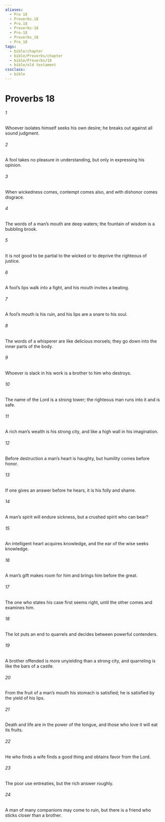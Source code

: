 ```yaml
---
aliases:
  - Pro 18
  - Proverbs.18
  - Pro.18
  - Proverbs-18
  - Pro-18
  - Proverbs_18
  - Pro_18
tags:
  - bible/chapter
  - bible/Proverbs/chapter
  - bible/Proverbs/18
  - bible/old testament
cssclass:
  - bible
---
```


# Proverbs 18

###### 1
Whoever isolates himself seeks his own desire; he breaks out against all sound judgment.
###### 2
A fool takes no pleasure in understanding, but only in expressing his opinion.
###### 3
When wickedness comes, contempt comes also, and with dishonor comes disgrace.
###### 4
The words of a man’s mouth are deep waters; the fountain of wisdom is a bubbling brook.
###### 5
It is not good to be partial to the wicked or to deprive the righteous of justice.
###### 6
A fool’s lips walk into a fight, and his mouth invites a beating.
###### 7
A fool’s mouth is his ruin, and his lips are a snare to his soul.
###### 8
The words of a whisperer are like delicious morsels; they go down into the inner parts of the body.
###### 9
Whoever is slack in his work is a brother to him who destroys.
###### 10
The name of the Lord is a strong tower; the righteous man runs into it and is safe.
###### 11
A rich man’s wealth is his strong city, and like a high wall in his imagination.
###### 12
Before destruction a man’s heart is haughty, but humility comes before honor.
###### 13
If one gives an answer before he hears, it is his folly and shame.
###### 14
A man’s spirit will endure sickness, but a crushed spirit who can bear?
###### 15
An intelligent heart acquires knowledge, and the ear of the wise seeks knowledge.
###### 16
A man’s gift makes room for him and brings him before the great.
###### 17
The one who states his case first seems right, until the other comes and examines him.
###### 18
The lot puts an end to quarrels and decides between powerful contenders.
###### 19
A brother offended is more unyielding than a strong city, and quarreling is like the bars of a castle.
###### 20
From the fruit of a man’s mouth his stomach is satisfied; he is satisfied by the yield of his lips.
###### 21
Death and life are in the power of the tongue, and those who love it will eat its fruits.
###### 22
He who finds a wife finds a good thing and obtains favor from the Lord.
###### 23
The poor use entreaties, but the rich answer roughly.
###### 24
A man of many companions may come to ruin, but there is a friend who sticks closer than a brother.


